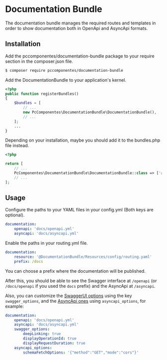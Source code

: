 Documentation Bundle
====================

The documentation bundle manages the required routes and templates in order to show
documentation both in OpenApi and AsyncApi formats.

Installation
------------

Add the pccomponentes/documentation-bundle package to your require section in the composer.json file.

```bash
$ composer require pccomponentes/documentation-bundle
```

Add the DocumentationBundle to your application's kernel.

```php
<?php
public function registerBundles()
{
    $bundles = [
        // ...
        new PcComponentes\DocumentationBundle\DocumentationBundle(),
        // ...
    ];
    ...
}
```

Depending on your installation, maybe you should add it to the bundles.php file instead.

```php
<?php

return [
    // ...
    PcComponentes\DocumentationBundle\DocumentationBundle::class => ['all' => true],
    // ...
];
```

Usage
-----

Configure the paths to your YAML files in your config.yml (Both keys are optional).

```yaml
documentation:
    openapi: 'docs/openapi.yml'
    asyncapi: 'docs/asyncapi.yml'
```

Enable the paths in your routing.yml file.

```yaml
documentation:
    resource: '@DocumentationBundle/Resources/config/routing.yaml'
    prefix: /docs
```

You can choose a prefix where the documentation will be published.

After this, you should be able to see the Swagger interface at `/openapi` (or `/docs/openapi` if you used the `docs` 
prefix) and the AsyncApi at `/asyncapi`.

Also, you can customize the [SwaggerUI options](https://swagger.io/docs/open-source-tools/swagger-ui/usage/configuration/) 
using the key `swagger_options`, and the [AsyncApi ones](https://github.com/asyncapi/asyncapi-react#web-component)
using `asyncapi_options`, for example:

```yaml
documentation:
    openapi: 'docs/openapi.yml'
    asyncapi: 'docs/asyncapi.yml'
    swagger_options:
        deepLinking: true
        displayOperationId: true
        displayRequestDuration: true
    asyncapi_options:
        schemaFetchOptions: '{"method":"GET","mode":"cors"}'
    
```
